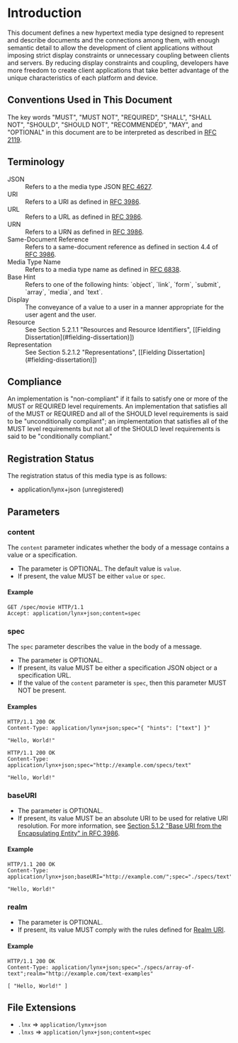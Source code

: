 # Introduction

This document defines a new hypertext media type designed to represent and describe documents and the connections among them, with enough semantic detail to allow the development of client applications without imposing strict display constraints or unnecessary coupling between clients and servers. By reducing display constraints and coupling, developers have more freedom to create client applications that take better advantage of the unique characteristics of each platform and device.

## Conventions Used in This Document ##

The key words "MUST", "MUST NOT", "REQUIRED", "SHALL", "SHALL NOT", "SHOULD", "SHOULD NOT", "RECOMMENDED", "MAY", and "OPTIONAL" in this document are to be interpreted as described in [RFC 2119](#rfc-2119).

## Terminology

<dl>
<dt><a name="json">JSON</a></dt>
<dd>Refers to a the media type JSON <a href="#rfc-4627">RFC 4627</a>.</dd>
<dt><a name="uri">URI</a></dt>
<dd>Refers to a URI as defined in <a href="#rfc-3986">RFC 3986</a>.</dd>
<dt><a name="url">URL</a></dt>
<dd>Refers to a URL as defined in <a href="#rfc-3986">RFC 3986</a>.</dd>
<dt><a name="urn">URN</a></dt>
<dd>Refers to a URN as defined in <a href="#rfc-3986">RFC 3986</a>.</dd>
<dt><a name="same-document-reference">Same-Document Reference</a></dt>
<dd>Refers to a same-document reference as defined in section 4.4 of <a href="#rfc-3986">RFC 3986</a>.</dd>
<dt><a name="media-type-name">Media Type Name</a></dt>
<dd>Refers to a media type name as defined in <a href="#rfc-6838">RFC 6838</a>.</dd>
<dt><a name="base-hint">Base Hint</a></dt>
<dd>Refers to one of the following hints: `object`, `link`, `form`, `submit`, `array`, `media`, and `text`.</dd>
<dt><a name="display">Display</a></dt>
<dd>The conveyance of a value to a user in a manner appropriate for the user agent and the user.</dd>
<dt><a name="resource">Resource</a></dt>
<dd>See Section 5.2.1.1 "Resources and Resource Identifiers", [[Fielding Dissertation](#fielding-dissertation)])</dd>
<dt><a name="representation">Representation</a></dt>
<dd>See Section 5.2.1.2 "Representations", [[Fielding Dissertation](#fielding-dissertation)])</dd>
</dl>

## Compliance

An implementation is "non-compliant" if it fails to satisfy one or more of the MUST or REQUIRED level requirements. An implementation that satisfies all of the MUST or REQUIRED and all of the SHOULD level requirements is said to be "unconditionally compliant"; an implementation that satisfies all of the MUST level requirements but not all of the SHOULD level requirements is said to be "conditionally compliant."

## Registration Status

The registration status of this media type is as follows:

- application/lynx+json (unregistered)

## Parameters

### content

The `content` parameter indicates whether the body of a message contains a value or a specification.

- The parameter is OPTIONAL. The default value is `value`.
- If present, the value MUST be either `value` or `spec`.

#### Example

```
GET /spec/movie HTTP/1.1
Accept: application/lynx+json;content=spec

```

### spec

The `spec` parameter describes the value in the body of a message.

- The parameter is OPTIONAL.
- If present, its value MUST be either a specification JSON object or a specification URL.
- If the value of the `content` parameter is `spec`, then this parameter MUST NOT be present.

#### Examples

```
HTTP/1.1 200 OK
Content-Type: application/lynx+json;spec="{ "hints": ["text"] }"

"Hello, World!"
```

```
HTTP/1.1 200 OK
Content-Type: application/lynx+json;spec="http://example.com/specs/text"

"Hello, World!"
```

### baseURI
- The parameter is OPTIONAL.
- If present, its value MUST be an absolute URI to be used for relative URI resolution. For more information, see [Section 5.1.2 "Base URI from the Encapsulating Entity" in RFC 3986](#rfc-3986).

#### Example

```
HTTP/1.1 200 OK
Content-Type: application/lynx+json;baseURI="http://example.com/";spec="./specs/text"

"Hello, World!"
```

### realm

- The parameter is OPTIONAL.
- If present, its value MUST comply with the rules defined for [Realm URI](#realm-uri).

#### Example

```
HTTP/1.1 200 OK
Content-Type: application/lynx+json;spec="./specs/array-of-text";realm="http://example.com/text-examples"

[ "Hello, World!" ]
```

## File Extensions

- `.lnx` => `application/lynx+json`
- `.lnxs` => `application/lynx+json;content=spec`
